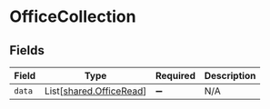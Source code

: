 # OfficeCollection


## Fields

| Field                                                        | Type                                                         | Required                                                     | Description                                                  |
| ------------------------------------------------------------ | ------------------------------------------------------------ | ------------------------------------------------------------ | ------------------------------------------------------------ |
| `data`                                                       | List[[shared.OfficeRead](../../models/shared/officeread.md)] | :heavy_minus_sign:                                           | N/A                                                          |